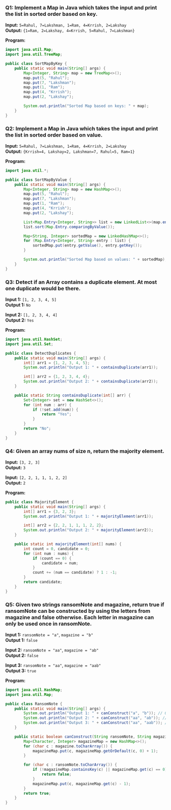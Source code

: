 ### Q1: Implement a Map in Java which takes the input and print the list in sorted order based on key.
**Input:** `5=Rahul, 7=Lakshman, 1=Ram, 4=Krrish, 2=Lakshay`  
**Output:** `{1=Ram, 2=Lakshay, 4=Krrish, 5=Rahul, 7=Lakshman}`

**Program:**
```java
import java.util.Map;
import java.util.TreeMap;

public class SortMapByKey {
    public static void main(String[] args) {
        Map<Integer, String> map = new TreeMap<>();
        map.put(5, "Rahul");
        map.put(7, "Lakshman");
        map.put(1, "Ram");
        map.put(4, "Krrish");
        map.put(2, "Lakshay");

        System.out.println("Sorted Map based on keys: " + map);
    }
}
```

### Q2: Implement a Map in Java which takes the input and print the list in sorted order based on value.
**Input:** `5=Rahul, 7=Lakshman, 1=Ram, 4=Krrish, 2=Lakshay`  
**Output:** `{Krrish=4, Lakshay=2, Lakshman=7, Rahul=5, Ram=1}`

**Program:**
```java
import java.util.*;

public class SortMapByValue {
    public static void main(String[] args) {
        Map<Integer, String> map = new HashMap<>();
        map.put(5, "Rahul");
        map.put(7, "Lakshman");
        map.put(1, "Ram");
        map.put(4, "Krrish");
        map.put(2, "Lakshay");

        List<Map.Entry<Integer, String>> list = new LinkedList<>(map.entrySet());
        list.sort(Map.Entry.comparingByValue());

        Map<String, Integer> sortedMap = new LinkedHashMap<>();
        for (Map.Entry<Integer, String> entry : list) {
            sortedMap.put(entry.getValue(), entry.getKey());
        }

        System.out.println("Sorted Map based on values: " + sortedMap);
    }
}
```

### Q3: Detect if an Array contains a duplicate element. At most one duplicate would be there.
**Input 1:** `[1, 2, 3, 4, 5]`  
**Output 1:** `No`

**Input 2:** `[1, 2, 3, 4, 4]`  
**Output 2:** `Yes`

**Program:**
```java
import java.util.HashSet;
import java.util.Set;

public class DetectDuplicates {
    public static void main(String[] args) {
        int[] arr1 = {1, 2, 3, 4, 5};
        System.out.println("Output 1: " + containsDuplicate(arr1));

        int[] arr2 = {1, 2, 3, 4, 4};
        System.out.println("Output 2: " + containsDuplicate(arr2));
    }

    public static String containsDuplicate(int[] arr) {
        Set<Integer> set = new HashSet<>();
        for (int num : arr) {
            if (!set.add(num)) {
                return "Yes";
            }
        }
        return "No";
    }
}
```

### Q4: Given an array nums of size n, return the majority element.
**Input:** `[3, 2, 3]`  
**Output:** `3`

**Input:** `[2, 2, 1, 1, 1, 2, 2]`  
**Output:** `2`

**Program:**
```java
public class MajorityElement {
    public static void main(String[] args) {
        int[] arr1 = {3, 2, 3};
        System.out.println("Output 1: " + majorityElement(arr1));

        int[] arr2 = {2, 2, 1, 1, 1, 2, 2};
        System.out.println("Output 2: " + majorityElement(arr2));
    }

    public static int majorityElement(int[] nums) {
        int count = 0, candidate = 0;
        for (int num : nums) {
            if (count == 0) {
                candidate = num;
            }
            count += (num == candidate) ? 1 : -1;
        }
        return candidate;
    }
}
```

### Q5: Given two strings ransomNote and magazine, return true if ransomNote can be constructed by using the letters from magazine and false otherwise. Each letter in magazine can only be used once in ransomNote.
**Input 1:** `ransomNote = "a"`, `magazine = "b"`  
**Output 1:** `false`

**Input 2:** `ransomNote = "aa"`, `magazine = "ab"`  
**Output 2:** `false`

**Input 3:** `ransomNote = "aa"`, `magazine = "aab"`  
**Output 3:** `true`

**Program:**
```java
import java.util.HashMap;
import java.util.Map;

public class RansomNote {
    public static void main(String[] args) {
        System.out.println("Output 1: " + canConstruct("a", "b")); // Output 1: false
        System.out.println("Output 2: " + canConstruct("aa", "ab")); // Output 2: false
        System.out.println("Output 3: " + canConstruct("aa", "aab")); // Output 3: true
    }

    public static boolean canConstruct(String ransomNote, String magazine) {
        Map<Character, Integer> magazineMap = new HashMap<>();
        for (char c : magazine.toCharArray()) {
            magazineMap.put(c, magazineMap.getOrDefault(c, 0) + 1);
        }

        for (char c : ransomNote.toCharArray()) {
            if (!magazineMap.containsKey(c) || magazineMap.get(c) == 0) {
                return false;
            }
            magazineMap.put(c, magazineMap.get(c) - 1);
        }
        return true;
    }
}
```
